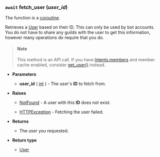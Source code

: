 ### `await` fetch_user (*user_id*) [](https://discordpy.readthedocs.io/en/v1.7.3/api.html#discord.Client.fetch_user)
The function is a [coroutine](https://docs.python.org/3/library/asyncio-task.html#coroutine).

Retrieves a [User](discord/Discord%20Models/User/User) based on their ID. This can only be used by bot accounts. You do not have to share any guilds with the user to get this information, however many operations do require that you do.

> #### Note
> This method is an API call. If you have [Intents.members](discord/Data%20Classes/Intents/members) and member cache enabled, consider [get_user()](./get_user) instead.

- **Parameters**

	- **user_id** ( [int](https://docs.python.org/3/library/functions.html#int) ) - The user's **ID** to fetch from.

- **Raises**

	- [NotFound](discord/Exceptions/NotFound) - A user with this **ID** does not exist.

	- [HTTPException](discord/Exceptions/HTTPException) - Fetching the user failed.

- **Returns**

	- The user you requested.

- **Return type**

	- [User](discord/Discord%20Models/User/User)

